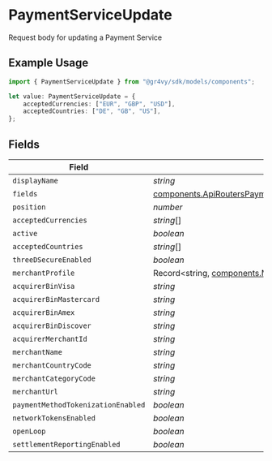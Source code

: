 # PaymentServiceUpdate

Request body for updating a Payment Service

## Example Usage

```typescript
import { PaymentServiceUpdate } from "@gr4vy/sdk/models/components";

let value: PaymentServiceUpdate = {
    acceptedCurrencies: ["EUR", "GBP", "USD"],
    acceptedCountries: ["DE", "GB", "US"],
};
```

## Fields

| Field                                                                                                                                  | Type                                                                                                                                   | Required                                                                                                                               | Description                                                                                                                            |
| -------------------------------------------------------------------------------------------------------------------------------------- | -------------------------------------------------------------------------------------------------------------------------------------- | -------------------------------------------------------------------------------------------------------------------------------------- | -------------------------------------------------------------------------------------------------------------------------------------- |
| `displayName`                                                                                                                          | *string*                                                                                                                               | :heavy_minus_sign:                                                                                                                     | N/A                                                                                                                                    |
| `fields`                                                                                                                               | [components.ApiRoutersPaymentServicesSchemasVoidableField](../../models/components/apirouterspaymentservicesschemasvoidablefield.md)[] | :heavy_minus_sign:                                                                                                                     | N/A                                                                                                                                    |
| `position`                                                                                                                             | *number*                                                                                                                               | :heavy_minus_sign:                                                                                                                     | N/A                                                                                                                                    |
| `acceptedCurrencies`                                                                                                                   | *string*[]                                                                                                                             | :heavy_minus_sign:                                                                                                                     | N/A                                                                                                                                    |
| `active`                                                                                                                               | *boolean*                                                                                                                              | :heavy_minus_sign:                                                                                                                     | N/A                                                                                                                                    |
| `acceptedCountries`                                                                                                                    | *string*[]                                                                                                                             | :heavy_minus_sign:                                                                                                                     | N/A                                                                                                                                    |
| `threeDSecureEnabled`                                                                                                                  | *boolean*                                                                                                                              | :heavy_minus_sign:                                                                                                                     | N/A                                                                                                                                    |
| `merchantProfile`                                                                                                                      | Record<string, [components.MerchantProfileScheme](../../models/components/merchantprofilescheme.md)>                                   | :heavy_minus_sign:                                                                                                                     | N/A                                                                                                                                    |
| `acquirerBinVisa`                                                                                                                      | *string*                                                                                                                               | :heavy_minus_sign:                                                                                                                     | N/A                                                                                                                                    |
| `acquirerBinMastercard`                                                                                                                | *string*                                                                                                                               | :heavy_minus_sign:                                                                                                                     | N/A                                                                                                                                    |
| `acquirerBinAmex`                                                                                                                      | *string*                                                                                                                               | :heavy_minus_sign:                                                                                                                     | N/A                                                                                                                                    |
| `acquirerBinDiscover`                                                                                                                  | *string*                                                                                                                               | :heavy_minus_sign:                                                                                                                     | N/A                                                                                                                                    |
| `acquirerMerchantId`                                                                                                                   | *string*                                                                                                                               | :heavy_minus_sign:                                                                                                                     | N/A                                                                                                                                    |
| `merchantName`                                                                                                                         | *string*                                                                                                                               | :heavy_minus_sign:                                                                                                                     | N/A                                                                                                                                    |
| `merchantCountryCode`                                                                                                                  | *string*                                                                                                                               | :heavy_minus_sign:                                                                                                                     | N/A                                                                                                                                    |
| `merchantCategoryCode`                                                                                                                 | *string*                                                                                                                               | :heavy_minus_sign:                                                                                                                     | N/A                                                                                                                                    |
| `merchantUrl`                                                                                                                          | *string*                                                                                                                               | :heavy_minus_sign:                                                                                                                     | N/A                                                                                                                                    |
| `paymentMethodTokenizationEnabled`                                                                                                     | *boolean*                                                                                                                              | :heavy_minus_sign:                                                                                                                     | N/A                                                                                                                                    |
| `networkTokensEnabled`                                                                                                                 | *boolean*                                                                                                                              | :heavy_minus_sign:                                                                                                                     | N/A                                                                                                                                    |
| `openLoop`                                                                                                                             | *boolean*                                                                                                                              | :heavy_minus_sign:                                                                                                                     | N/A                                                                                                                                    |
| `settlementReportingEnabled`                                                                                                           | *boolean*                                                                                                                              | :heavy_minus_sign:                                                                                                                     | N/A                                                                                                                                    |